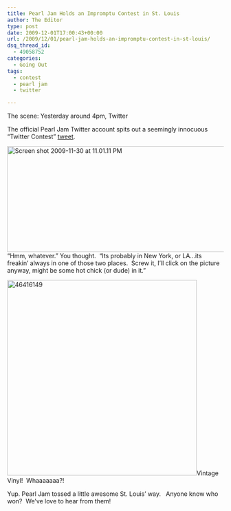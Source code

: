```yaml
---
title: Pearl Jam Holds an Impromptu Contest in St. Louis
author: The Editor
type: post
date: 2009-12-01T17:00:43+00:00
url: /2009/12/01/pearl-jam-holds-an-impromptu-contest-in-st-louis/
dsq_thread_id:
  - 49058752
categories:
  - Going Out
tags:
  - contest
  - pearl jam
  - twitter

---
```

The scene: Yesterday around 4pm, Twitter

The official Pearl Jam Twitter account spits out a seemingly innocuous &#8220;Twitter Contest&#8221; <a href="http://twitter.com/PearlJam/status/6215809879" target="_blank">tweet</a>.

[<img class="aligncenter size-full wp-image-2429" title="Screen shot 2009-11-30 at 11.01.11 PM" src="http://punchingkitty.com/wp-content/uploads/2009/11/Screen-shot-2009-11-30-at-11.01.11-PM.png" alt="Screen shot 2009-11-30 at 11.01.11 PM" width="574" height="246" srcset="http://media.punchingkitty.com/wordpress/2009/11/Screen-shot-2009-11-30-at-11.01.11-PM.png 574w, http://media.punchingkitty.com/wordpress/2009/11/Screen-shot-2009-11-30-at-11.01.11-PM-300x128.png 300w" sizes="(max-width: 574px) 100vw, 574px" />][1]&#8220;Hmm, whatever.&#8221; You thought.  &#8220;Its probably in New York, or LA&#8230;its freakin&#8217; always in one of those two places.  Screw it, I&#8217;ll click on the picture anyway, might be some hot chick (or dude) in it.&#8221;

[<img class="aligncenter size-full wp-image-2430" title="46416149" src="http://punchingkitty.com/wp-content/uploads/2009/11/46416149.jpg" alt="46416149" width="441" height="454" srcset="http://media.punchingkitty.com/wordpress/2009/11/46416149.jpg 441w, http://media.punchingkitty.com/wordpress/2009/11/46416149-291x300.jpg 291w" sizes="(max-width: 441px) 100vw, 441px" />][2]Vintage Vinyl!  Whaaaaaaa?!

Yup. Pearl Jam tossed a little awesome St. Louis&#8217; way.   Anyone know who won?  We&#8217;ve love to hear from them!

 [1]: http://punchingkitty.com/wp-content/uploads/2009/11/Screen-shot-2009-11-30-at-11.01.11-PM.png
 [2]: http://punchingkitty.com/wp-content/uploads/2009/11/46416149.jpg